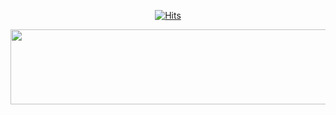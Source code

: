 <div align=center>

[![Hits](https://hits.seeyoufarm.com/api/count/incr/badge.svg?url=https%3A%2F%2Fgithub.com%2Fifntsh)](https://hits.seeyoufarm.com) 

</div>

<a href="https://github.com/devxb/gitanimals">
  <img src="https://render.gitanimals.org/lines/ifntsh?pet-id=1" width="1000" height="120"/>
</a>

